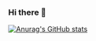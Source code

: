 ### Hi there 👋

[![Anurag's GitHub stats](https://github-readme-stats.vercel.app/api?username=maryamabdi76&show_icons=true&theme=tokyonight)](https://github.com/anuraghazra/github-readme-stats)


<!--
**maryamabdi76/maryamabdi76** is a ✨ _special_ ✨ repository because its `README.md` (this file) appears on your GitHub profile.

Here are some ideas to get you started:

- 🔭 I’m currently working on ...
- 🌱 I’m currently learning ...
- 👯 I’m looking to collaborate on ...
- 🤔 I’m looking for help with ...
- 💬 Ask me about ...
- 📫 How to reach me: ...
- 😄 Pronouns: ...
- ⚡ Fun fact: ...
-->
